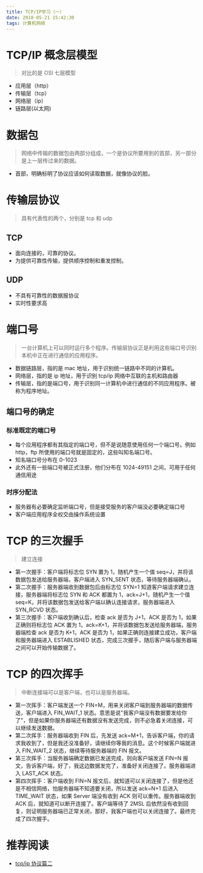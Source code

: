 ```yaml
---
title: TCP/IP学习（一）
date: 2018-05-21 15:42:30
tags: 计算机网络
---
```


# TCP/IP 概念层模型

> 对比的是 OSI 七层模型

* 应用层（http）
* 传输层（tcp）
* 网络层（ip）
* 链路层(以太网)

# 数据包

> 网络中传输的数据包由两部分组成，一个是协议所要用到的首部，另一部分是上一层传过来的数据。

* 首部，明确标明了协议应该如何读取数据，就像协议的脸。

# 传输层协议

> 具有代表性的两个，分别是 tcp 和 udp

## TCP

* 面向连接的，可靠的协议。
* 为提供可靠性传输，提供顺序控制和重发控制。

## UDP

* 不具有可靠性的数据报协议
* 实时性要求高

# 端口号

> 一台计算机上可以同时运行多个程序。传输层协议正是利用这些端口号识别本机中正在进行通信的应用程序。

* 数据链路层，指的是 mac 地址，用于识别统一链路中不同的计算机。
* 网络层，指的是 ip 地址，用于识别 tcp/ip 网络中互联的主机和路由器
* 传输层，指的是端口号，用于识别同一计算机中进行通信的不同应用程序。被称为程序地址。

## 端口号的确定

### 标准既定的端口号

* 每个应用程序都有其指定的端口号，但不是说随意使用任何一个端口号。例如 http，ftp 所使用的端口号就是固定的，这些叫知名端口号。
* 知名端口号分布在 0-1023
* 此外还有一些端口号被正式注册，他们分布在 1024-49151 之间，可用于任何通信用途

### 时序分配法

* 服务器有必要确定监听端口号，但是接受服务的客户端没必要确定端口号
* 客户端应用程序全权交由操作系统设置

# TCP 的三次握手

> 建立连接

* 第一次握手：客户端将标志位 SYN 置为 1，随机产生一个值 seq=J，并将该数据包发送给服务器端，客户端进入 SYN_SENT 状态，等待服务器端确认。
* 第二次握手：服务器端收到数据包后由标志位 SYN=1 知道客户端请求建立连接，服务器端将标志位 SYN 和 ACK 都置为 1，ack=J+1，随机产生一个值 seq=K，并将该数据包发送给客户端以确认连接请求，服务器端进入 SYN_RCVD 状态。
* 第三次握手：客户端收到确认后，检查 ack 是否为 J+1，ACK 是否为 1，如果正确则将标志位 ACK 置为 1，ack=K+1，并将该数据包发送给服务器端，服务器端检查 ack 是否为 K+1，ACK 是否为 1，如果正确则连接建立成功，客户端和服务器端进入 ESTABLISHED 状态，完成三次握手，随后客户端与服务器端之间可以开始传输数据了。

# TCP 的四次挥手

> 中断连接端可以是客户端，也可以是服务器端。

* 第一次挥手：客户端发送一个 FIN=M，用来关闭客户端到服务器端的数据传送，客户端进入 FIN_WAIT_1 状态。意思是说"我客户端没有数据要发给你了"，但是如果你服务器端还有数据没有发送完成，则不必急着关闭连接，可以继续发送数据。
* 第二次挥手：服务器端收到 FIN 后，先发送 ack=M+1，告诉客户端，你的请求我收到了，但是我还没准备好，请继续你等我的消息。这个时候客户端就进入 FIN_WAIT_2 状态，继续等待服务器端的 FIN 报文。
* 第三次挥手：当服务器端确定数据已发送完成，则向客户端发送 FIN=N 报文，告诉客户端，好了，我这边数据发完了，准备好关闭连接了。服务器端进入 LAST_ACK 状态。
* 第四次挥手：客户端收到 FIN=N 报文后，就知道可以关闭连接了，但是他还是不相信网络，怕服务器端不知道要关闭，所以发送 ack=N+1 后进入 TIME_WAIT 状态，如果 Server 端没有收到 ACK 则可以重传。服务器端收到 ACK 后，就知道可以断开连接了。客户端等待了 2MSL 后依然没有收到回复，则证明服务器端已正常关闭，那好，我客户端也可以关闭连接了。最终完成了四次握手。

# 推荐阅读

* [tcp/ip 协议篇二](https://juejin.im/post/5a069b6d51882509e5432656)
